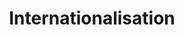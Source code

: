 ---
title: Internationalisation
short_name: I18n
subheading: Bring your site to a global audience
icon: translate
order: 9
pitch:
  - heading: Your site for a global audience
    text: >-
      Workflows for translating content and showing region specific content on
      your live site.
    icon: winter-designer
  - heading: Multilingual content
    text: >-
      Translate your content into as many languages as you need. CloudCannon
      pushes your content to your translation service . Once finished,
      CloudCannon pulls the translated content back in and generates a site with
      all your languages.
    icon: sunny-day
  - heading: Geolocation
    text: >-
      Change content on your site depending on what country a visitor is in.
      Show country specific sales, prices and other information with ease.
    icon: world-map
  - heading: Language detect
    text: >-
      Automatically detect a visitors language and redirect to a translated
      version of the site.
    icon: lost
---  